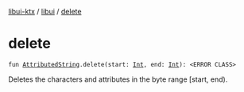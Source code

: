 [libui-ktx](../index.md) / [libui](index.md) / [delete](./delete.md)

# delete

`fun `[`AttributedString`](-attributed-string/index.md)`.delete(start: `[`Int`](https://kotlinlang.org/api/latest/jvm/stdlib/kotlin/-int/index.html)`, end: `[`Int`](https://kotlinlang.org/api/latest/jvm/stdlib/kotlin/-int/index.html)`): <ERROR CLASS>`

Deletes the characters and attributes in the byte range [start, end).

